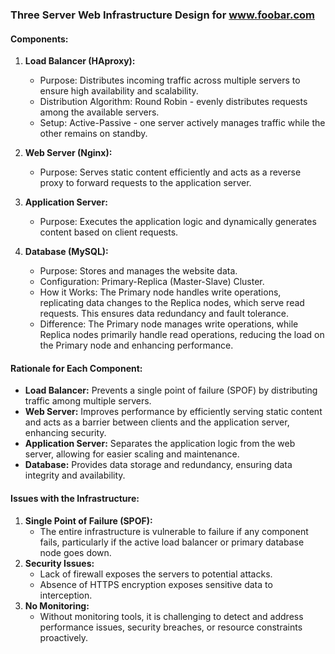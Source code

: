### Three Server Web Infrastructure Design for www.foobar.com

#### Components:
1. **Load Balancer (HAproxy):**
   - Purpose: Distributes incoming traffic across multiple servers to ensure high availability and scalability.
   - Distribution Algorithm: Round Robin - evenly distributes requests among the available servers.
   - Setup: Active-Passive - one server actively manages traffic while the other remains on standby.
  
2. **Web Server (Nginx):**
   - Purpose: Serves static content efficiently and acts as a reverse proxy to forward requests to the application server.
  
3. **Application Server:**
   - Purpose: Executes the application logic and dynamically generates content based on client requests.
  
4. **Database (MySQL):**
   - Purpose: Stores and manages the website data.
   - Configuration: Primary-Replica (Master-Slave) Cluster.
   - How it Works: The Primary node handles write operations, replicating data changes to the Replica nodes, which serve read requests. This ensures data redundancy and fault tolerance.
   - Difference: The Primary node manages write operations, while Replica nodes primarily handle read operations, reducing the load on the Primary node and enhancing performance.

#### Rationale for Each Component:
- **Load Balancer:** Prevents a single point of failure (SPOF) by distributing traffic among multiple servers.
- **Web Server:** Improves performance by efficiently serving static content and acts as a barrier between clients and the application server, enhancing security.
- **Application Server:** Separates the application logic from the web server, allowing for easier scaling and maintenance.
- **Database:** Provides data storage and redundancy, ensuring data integrity and availability.
#### Issues with the Infrastructure:
1. **Single Point of Failure (SPOF):** 
   - The entire infrastructure is vulnerable to failure if any component fails, particularly if the active load balancer or primary database node goes down.
2. **Security Issues:** 
   - Lack of firewall exposes the servers to potential attacks.
   - Absence of HTTPS encryption exposes sensitive data to interception.
3. **No Monitoring:** 
   - Without monitoring tools, it is challenging to detect and address performance issues, security breaches, or resource constraints proactively.
